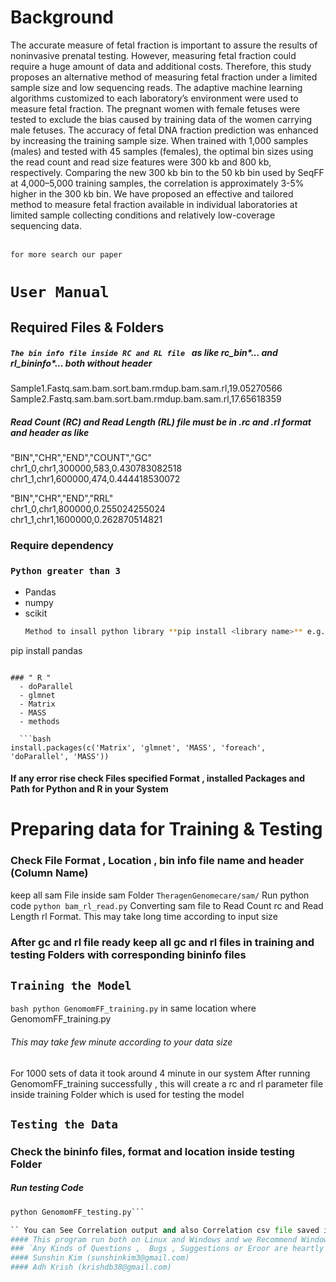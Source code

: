 # Background
The accurate measure of fetal fraction is important to assure the results of noninvasive prenatal testing. However, measuring fetal fraction could require a huge amount of data and additional costs. Therefore, this study proposes an alternative method of measuring fetal fraction under a limited sample size and low sequencing reads. The adaptive machine learning algorithms customized to each laboratory’s environment were used to measure fetal fraction. The pregnant women with female fetuses were tested to exclude the bias caused by training data of the women carrying male fetuses. The accuracy of fetal DNA fraction prediction was enhanced by increasing the training sample size. When trained with 1,000 samples (males) and tested with 45 samples (females), the optimal bin sizes using the read count and read size features were 300 kb and 800 kb, respectively. Comparing the new 300 kb bin to the 50 kb bin used by SeqFF at 4,000–5,000 training samples, the correlation is approximately 3-5% higher in the 300 kb bin. We have proposed an effective and tailored method to measure fetal fraction available in individual laboratories at limited sample collecting conditions and relatively low-coverage sequencing data.

 <br> `for more search our paper`
# `User Manual`
## Required Files & Folders
##### `The bin info file inside RC and RL file ` as like rc_bin*...  and rl_bininfo*... both  without header

Sample1.Fastq.sam.bam.sort.bam.rmdup.bam.sam.rl,19.05270566
Sample2.Fastq.sam.bam.sort.bam.rmdup.bam.sam.rl,17.65618359

##### Read Count (RC) and Read Length (RL) file must be in .rc and .rl format and header as like <br>
"BIN","CHR","END","COUNT","GC" <br>
chr1_0,chr1,300000,583,0.430783082518<br>
chr1_1,chr1,600000,474,0.444418530072<br>

"BIN","CHR","END","RRL"<br>
chr1_0,chr1,800000,0.255024255024<br>
chr1_1,chr1,1600000,0.262870514821 <br>

### Require dependency
### `Python greater than 3`
 - Pandas 
 - numpy
 - scikit
   ```bash
   Method to insall python library **pip install <library name>** e.g. 
pip install pandas
```
 
### " R "
  - doParallel
  - glmnet
  - Matrix
  - MASS
  - methods
  
  ```bash
install.packages(c('Matrix', 'glmnet', 'MASS', 'foreach', 'doParallel', 'MASS'))
```

#### If any error rise check Files specified Format , installed Packages and Path for Python and R in your System



# Preparing data for Training & Testing
### Check File Format , Location , bin info file name and header (Column Name) 
keep all sam File inside sam Folder `TheragenGenomecare/sam/`
Run python code `python bam_rl_read.py` Converting sam file to Read Count rc and  Read Length rl Format. This may take long time according to input size

### After gc and rl file ready keep all gc and rl files in training and testing Folders with corresponding bininfo files

## ``` Training the Model ```
`bash
python GenomomFF_training.py`  in same location where GenomomFF_training.py

###### This may take few minute according to your data size <br>
For 1000 sets of data it took around 4 minute in our system 
After running GenomomFF_training successfully , this will create a rc and rl parameter  file inside training Folder which is used for testing the model

## `Testing the Data`
### Check the bininfo files, format and location inside testing Folder
#####  Run testing Code 
```python
python GenomomFF_testing.py``` 

`` You can See Correlation output and also Correlation csv file saved inside testing folder with correlation value at last ``
#### This program run both on Linux and Windows and we Recommend Windows , Python 3.7 and R 3.6 
### `Any Kinds of Questions ,  Bugs , Suggestions or Eroor are heartly welcome. Thank You`
#### Sunshin Kim (sunshinkim3@gmail.com)
#### Adh Krish (krishdb38@gmail.com)

